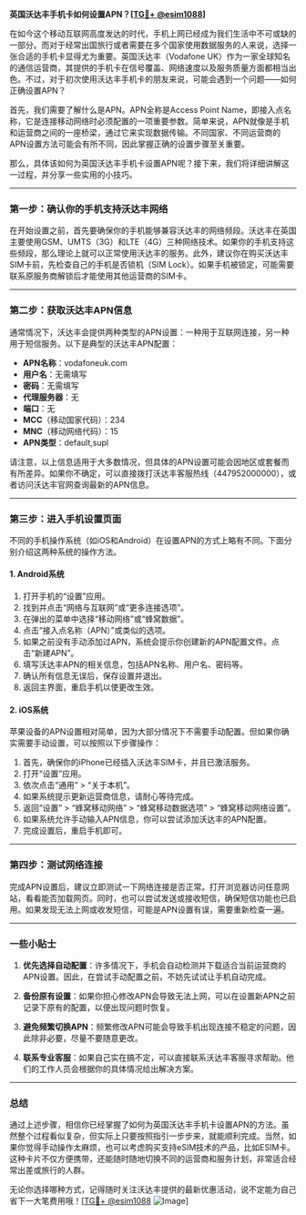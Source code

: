 **英国沃达丰手机卡如何设置APN？[[TG💪+ @esim1088](https://t.me/s/esim1088)]**

在如今这个移动互联网高度发达的时代，手机上网已经成为我们生活中不可或缺的一部分。而对于经常出国旅行或者需要在多个国家使用数据服务的人来说，选择一张合适的手机卡显得尤为重要。英国沃达丰（Vodafone UK）作为一家全球知名的通信运营商，其提供的手机卡在信号覆盖、网络速度以及服务质量方面都相当出色。不过，对于初次使用沃达丰手机卡的朋友来说，可能会遇到一个问题——如何正确设置APN？

首先，我们需要了解什么是APN。APN全称是Access Point Name，即接入点名称，它是连接移动网络时必须配置的一项重要参数。简单来说，APN就像是手机和运营商之间的一座桥梁，通过它来实现数据传输。不同国家、不同运营商的APN设置方法可能会有所不同，因此掌握正确的设置步骤至关重要。

那么，具体该如何为英国沃达丰手机卡设置APN呢？接下来，我们将详细讲解这一过程，并分享一些实用的小技巧。

---

### **第一步：确认你的手机支持沃达丰网络**
在开始设置之前，首先要确保你的手机能够兼容沃达丰的网络频段。沃达丰在英国主要使用GSM、UMTS（3G）和LTE（4G）三种网络技术。如果你的手机支持这些频段，那么理论上就可以正常使用沃达丰的服务。此外，建议你在购买沃达丰SIM卡前，先检查自己的手机是否锁机（SIM Lock）。如果手机被锁定，可能需要联系原服务商解锁后才能使用其他运营商的SIM卡。

---

### **第二步：获取沃达丰APN信息**
通常情况下，沃达丰会提供两种类型的APN设置：一种用于互联网连接，另一种用于短信服务。以下是典型的沃达丰APN配置：

- **APN名称**：vodafoneuk.com  
- **用户名**：无需填写  
- **密码**：无需填写  
- **代理服务器**：无  
- **端口**：无  
- **MCC**（移动国家代码）：234  
- **MNC**（移动网络代码）：15  
- **APN类型**：default,supl  

请注意，以上信息适用于大多数情况，但具体的APN设置可能会因地区或套餐而有所差异。如果你不确定，可以直接拨打沃达丰客服热线（447952000000），或者访问沃达丰官网查询最新的APN信息。

---

### **第三步：进入手机设置页面**
不同的手机操作系统（如iOS和Android）在设置APN的方式上略有不同。下面分别介绍这两种系统的操作方法。

#### **1. Android系统**
1. 打开手机的“设置”应用。
2. 找到并点击“网络与互联网”或“更多连接选项”。
3. 在弹出的菜单中选择“移动网络”或“蜂窝数据”。
4. 点击“接入点名称（APN）”或类似的选项。
5. 如果之前没有手动添加过APN，系统会提示你创建新的APN配置文件。点击“新建APN”。
6. 填写沃达丰APN的相关信息，包括APN名称、用户名、密码等。
7. 确认所有信息无误后，保存设置并退出。
8. 返回主界面，重启手机以使更改生效。

#### **2. iOS系统**
苹果设备的APN设置相对简单，因为大部分情况下不需要手动配置。但如果你确实需要手动设置，可以按照以下步骤操作：
1. 首先，确保你的iPhone已经插入沃达丰SIM卡，并且已激活服务。
2. 打开“设置”应用。
3. 依次点击“通用” > “关于本机”。
4. 如果系统提示更新运营商信息，请耐心等待完成。
5. 返回“设置” > “蜂窝移动网络” > “蜂窝移动数据选项” > “蜂窝移动网络设置”。
6. 如果系统允许手动输入APN信息，你可以尝试添加沃达丰的APN配置。
7. 完成设置后，重启手机即可。

---

### **第四步：测试网络连接**
完成APN设置后，建议立即测试一下网络连接是否正常。打开浏览器访问任意网站，看看能否加载网页。同时，也可以尝试发送或接收短信，确保短信功能也已启用。如果发现无法上网或收发短信，可能是APN设置有误，需要重新检查一遍。

---

### **一些小贴士**
1. **优先选择自动配置**：许多情况下，手机会自动检测并下载适合当前运营商的APN设置。因此，在尝试手动配置之前，不妨先试试让手机自动完成。
   
2. **备份原有设置**：如果你担心修改APN会导致无法上网，可以在设置新APN之前记录下原有的配置，以便出现问题时恢复。

3. **避免频繁切换APN**：频繁修改APN可能会导致手机出现连接不稳定的问题，因此除非必要，尽量不要随意更改。

4. **联系专业客服**：如果自己实在搞不定，可以直接联系沃达丰客服寻求帮助。他们的工作人员会根据你的具体情况给出解决方案。

---

### **总结**
通过上述步骤，相信你已经掌握了如何为英国沃达丰手机卡设置APN的方法。虽然整个过程看似复杂，但实际上只要按照指引一步步来，就能顺利完成。当然，如果你觉得手动操作太麻烦，也可以考虑购买支持eSIM技术的产品，比如ESIM卡。这种卡片不仅方便携带，还能随时随地切换不同的运营商和服务计划，非常适合经常出差或旅行的人群。

无论你选择哪种方式，记得随时关注沃达丰提供的最新优惠活动，说不定能为自己省下一大笔费用哦！[[TG💪+ @esim1088](https://t.me/s/esim1088) ![Image](https://i.postimg.cc/4NQfJmqS/Snipaste-2025-05-13-00-14-12.png)]